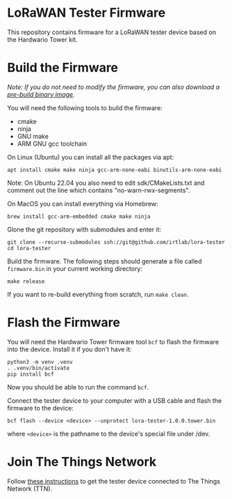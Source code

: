 # LoRaWAN Tester Firmware

This repository contains firmware for a LoRaWAN tester device based on the Hardwario Tower kit.

# Build the Firmware

_Note: If you do not need to modify the firmware, you can also download a [pre-build binary image](https://github.com/irtlab/lora-tester/releases/)._

You will need the following tools to build the firmware:
  - cmake
  - ninja
  - GNU make
  - ARM GNU gcc toolchain

On Linux (Ubuntu) you can install all the packages via apt:
```
apt install cmake make ninja gcc-arm-none-eabi binutils-arm-none-eabi
```
Note: On Ubuntu 22.04 you also need to edit sdk/CMakeLists.txt and comment out the line which contains "no-warn-rwx-segments".

On MacOS you can install everything via Homebrew:
```
brew install gcc-arm-embedded cmake make ninja
```

Glone the git repository with submodules and enter it:
```
git clone --recurse-submodules ssh://git@github.com/irtlab/lora-tester
cd lora-tester
```
Build the firmware. The following steps should generate a file called `firmware.bin` in your current working directory:
```
make release
```

If you want to re-build everything from scratch, run `make clean`.

# Flash the Firmware

You will need the Hardwario Tower firmware tool `bcf` to flash the firmware into the device. Install it if you don't have it:
```
python3 -m venv .venv
. .venv/bin/activate
pip install bcf
```
Now you should be able to run the command `bcf`.

Connect the tester device to your computer with a USB cable and flash the firmware to the device:
```
bcf flash --device <device> --unprotect lora-tester-1.0.0.tower.bin
```
where `<device>` is the pathname to the device's special file under /dev.

# Join The Things Network

Follow [these instructions](https://github.com/hardwario/lora-modem/wiki/Connecting-to-The-Things-Network) to get the tester device connected to The Things Network (TTN).
